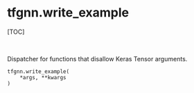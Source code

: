 <!-- lint-g3mark -->

# tfgnn.write_example

[TOC]

<!-- Insert buttons and diff -->

<table class="tfo-notebook-buttons tfo-api nocontent" align="left">

</table>

Dispatcher for functions that disallow Keras Tensor arguments.

<pre class="devsite-click-to-copy prettyprint lang-py tfo-signature-link">
<code>tfgnn.write_example(
    *args, **kwargs
)
</code></pre>

<!-- Placeholder for "Used in" -->
